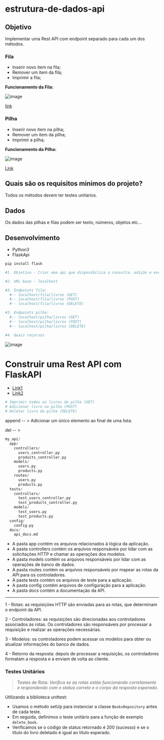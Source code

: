 # estrutura-de-dados-api

## Objetivo
Implementar uma Rest API com endpoint separado para cada um dos métodos.

### Fila
- Inserir novo item na fila;
- Remover um item da fila;
- Imprimir a fila;

**Funcionamento da Fila:**

![image](https://user-images.githubusercontent.com/81869607/211394952-13604683-9e58-47ce-bba5-13736a871989.png)

[link](https://www.treinaweb.com.br/blog/o-que-e-e-como-funciona-a-estrutura-de-dados-fila)

### Pilha

- Inserir novo item na pilha;
- Remover um item da pilha;
- Imprimir a pilha;

**Funcionamento da Pilha:**

![image](https://user-images.githubusercontent.com/81869607/211394569-a1b3f8da-946d-43d5-8faf-775739ff3884.png)

[Link](https://www.treinaweb.com.br/blog/o-que-e-e-como-funciona-a-estrutura-de-dados-pilha#:~:text=Pilhas%20s%C3%A3o%20estruturas%20de%20dados,pilha%20quando%20precisarmos%20remov%C3%AA%2Dlo.)

## Quais são os requisitos minimos do projeto?

Todos os métodos devem ter testes unitarios.

## Dados
Os dados das pilhas e filas podem ser texto, números, objetos etc...

## Desenvolvimento

- Python3
- FlaskApi

```python
pip install flask
```

```python
#1. Objetivo - Criar uma api que disponibiliza a consulta, adição e exclusão de livros.

#2. URL base - localhost

#3. Endpoints fila:
  #-- localhost/fila/livros (GET)
  #-- localhost/fila/livros (POST)
  #-- localhost/fila/livros (DELETE)

#3. Endpoints pilha:
  #-- localhost/pilha/livros (GET)
  #-- localhost/pilha/livros (POST)
  #-- localhost/pilha/livros (DELETE)

#4. Quais recursos

```

![image](https://user-images.githubusercontent.com/81869607/211540328-1c702b8c-d61f-469c-acd0-ca5bef467d90.png)

# Construir uma Rest API com FlaskAPI

- [Link1](https://pythonbasics.org/flask-rest-api/)
- [Link2](https://www.geeksforgeeks.org/python-build-a-rest-api-using-flask/)

```python
# Imprimir todos os livros da pilha (GET)
# Adicionar livro na pilha (POST)
# Deletar livro da pilha (DELETE)
```

append -- > Adicionar um único elemento ao final de uma lista.

del -- > 

```python
my_api/
  app/
    controllers/
      users_controller.py
      products_controller.py
    models/
      users.py
      products.py
    routes/
      users.py
      products.py
  tests/
    controllers/
      test_users_controller.py
      test_products_controller.py
    models/
      test_users.py
      test_products.py
  config/
    config.py
  docs/
    api_docs.md
```

- A pasta app contém os arquivos relacionados à lógica da aplicação.
- A pasta controllers contém os arquivos responsáveis por lidar com as solicitações HTTP e chamar as operações dos modelos.
- A pasta models contém os arquivos responsáveis por lidar com as operações de banco de dados.
- A pasta routes contém os arquivos responsáveis por mapear as rotas da API para os controladores.
- A pasta tests contém os arquivos de teste para a aplicação.
- A pasta config contém arquivos de configuração para a aplicação.
- A pasta docs contém a documentação da API.

_____________________________________________________

1 - Rotas: as requisições HTTP são enviadas para as rotas, que determinam o endpoint da API.

2 - Controladores: as requisições são direcionadas aos controladores associados às rotas. Os controladores são responsáveis por processar a requisição e realizar as operações necessárias.

3 - Modelos: os controladores podem acessar os modelos para obter ou atualizar informações do banco de dados.

4 - Retorno da resposta: depois de processar a requisição, os controladores formatam a resposta e a enviam de volta ao cliente.

### Testes Unitários

> Testes de Rota:
*Verifica se as rotas estão funcionando corretamente e respondendo com o status correto e o corpo da resposta esperado.*

Utilizando a biblioteca unittest:

- Usamos o método setUp para instanciar a classe `BooksRepository` antes de cada teste. 
- Em seguida, definimos o teste unitário para a função de exemplo `delete_book`.
- Verificamos se o código de status retornado é 200 (sucesso) e se o título do livro deletado é igual ao título esperado.

